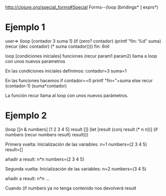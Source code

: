http://clojure.org/special_forms#Special Forms--(loop [bindings* ] exprs*)


# Ejemplo 1
user=> 
(loop [contador 3 suma 1]
  (if (zero? contador)
    (printf "fin: %d" suma)
    (recur (dec contador) (* suma contador))))
fin: 6nil


loop [condiciones iniciales] funciones
(recur param1 param2)
  llama a loop con unos nuevos parametros

En las condiciones iniciales definimos:
  contador=3
  suma=1

En las funciones hacemos
  if contador==0
    printf "fin="+suma
  else
    recur (contador-1) (suma*contador)

La función recur llama al loop con unos nuevos parámetros.


# Ejemplo 2
(loop [[n & numbers] [1 2 3 4 5]
       result []]
  (let [result (conj result (* n n))]
    (if numbers
      (recur numbers result)
      result)))

Primera vuelta:
Inicialización de las variables:
n=1
numbers=(2 3 4 5)
result=[]

añadir a result: n*n
numbers=(2 3 4 5)

Segunda vuelta:
Inicialización de las variables:
n=2
numbers=(3 4 5)

añadir a result: n*n
...

Cuando (if numbers ya no tenga contenido nos devolverá result
